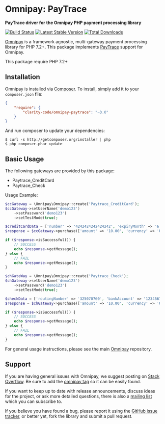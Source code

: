 # Omnipay: PayTrace

**PayTrace driver for the Omnipay PHP payment processing library**

[![Build Status](https://travis-ci.org/iddqdidkfa/omnipay-paytrace.png?branch=master)](https://travis-ci.org/iddqdidkfa/omnipay-paytrace)
[![Latest Stable Version](https://poser.pugx.org/softcommerce/omnipay-paytrace/version.png)](https://packagist.org/packages/softcommerce/omnipay-paytrace)
[![Total Downloads](https://poser.pugx.org/softcommerce/omnipay-paytrace/d/total.png)](https://packagist.org/packages/softcommerce/omnipay-paytrace)

[Omnipay](https://github.com/thephpleague/omnipay) is a framework agnostic, multi-gateway payment
processing library for PHP 7.2+. This package implements [PayTrace](https://www.paytrace.net) support for Omnipay.

This package require PHP 7.2+

## Installation

Omnipay is installed via [Composer](http://getcomposer.org/). To install, simply add it
to your `composer.json` file:

```json
{
    "require": {
        "clarity-code/omnipay-paytrace": "~3.0"
    }
}
```

And run composer to update your dependencies:

    $ curl -s http://getcomposer.org/installer | php
    $ php composer.phar update

## Basic Usage

The following gateways are provided by this package:

* Paytrace_CreditCard
* Paytrace_Check

Usage Example:
```php
$ccGateway = \Omnipay\Omnipay::create('Paytrace_CreditCard');
$ccGateway->setUserName('demo123')
	->setPassword('demo123')
	->setTestMode(true);

$creditCardData = ['number' => '4242424242424242', 'expiryMonth' => '6', 'expiryYear' => '2016', 'cvv' => '123'];
$response = $ccGateway->purchase(['amount' => '10.00', 'currency' => 'USD', 'card' => $creditCardData])->send();

if ($response->isSuccessful()) {
	// SUCCESS
    echo $response->getMessage();
} else {
	// FAIL
    echo $response->getMessage();
}

$chGateWay = \Omnipay\Omnipay::create('Paytrace_Check');
$chGateway->setUserName('demo123')
	->setPassword('demo123')
	->setTestMode(true);

$checkData = ['routingNumber' => '325070760', 'bankAccount' => '1234567890', 'name' => 'John Doe'];
$response = $chGateway->purchase(['amount' => '10.00', 'currency' => 'USD', 'check' => $checkData])->send();

if ($response->isSuccessful()) {
	// SUCCESS
    echo $response->getMessage();
} else {
	// FAIL
    echo $response->getMessage();
}
```


For general usage instructions, please see the main [Omnipay](https://github.com/thephpleague/omnipay)
repository.

## Support

If you are having general issues with Omnipay, we suggest posting on
[Stack Overflow](http://stackoverflow.com/). Be sure to add the
[omnipay tag](http://stackoverflow.com/questions/tagged/omnipay) so it can be easily found.

If you want to keep up to date with release announcements, discuss ideas for the project,
or ask more detailed questions, there is also a [mailing list](https://groups.google.com/forum/#!forum/omnipay) which
you can subscribe to.

If you believe you have found a bug, please report it using the [GitHub issue tracker](https://github.com/willis1776/omnipay-paytrace/issues),
or better yet, fork the library and submit a pull request.